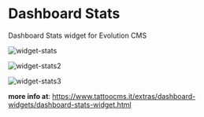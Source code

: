 Dashboard Stats
===================

Dashboard Stats widget for Evolution CMS 

![widget-stats](https://github.com/user-attachments/assets/00a69f42-c844-4021-9414-647054069200)

![widget-stats2](https://github.com/user-attachments/assets/3110e550-e7aa-41ac-b9de-ed35eec9925c)

![widget-stats3](https://github.com/user-attachments/assets/9ac7f392-2146-4bdb-ab12-23232789e77e)


**more info at**: https://www.tattoocms.it/extras/dashboard-widgets/dashboard-stats-widget.html
